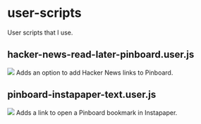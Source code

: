 # user-scripts
User scripts that I use.

## hacker-news-read-later-pinboard.user.js
<img src="https://i.imgur.com/mbJdGnj.png"/>
Adds an option to add Hacker News links to Pinboard.

## pinboard-instapaper-text.user.js
<img src="https://i.imgur.com/rDtjC3G.png"/>
Adds a link to open a Pinboard bookmark in Instapaper.
